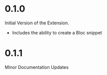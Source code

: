 # 0.1.0

Initial Version of the Extension.

- Includes the ability to create a Bloc snippet

# 0.1.1

Minor Documentation Updates
